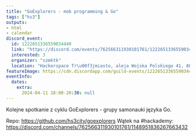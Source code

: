 ```yaml
---
title: "GoExplorers - mob programming & Go"
tags: ["hs3"]
outputs:
- html
- calendar
discord_event:
  id: 1222651336559034440
  link: "https://discord.com/events/762566311930101761/1222651336559034440"
  interested: 3
  organizer: "szmktk"
  location: "Hackerspace Tr\u00f3jmiasto, aleja Wojska Polskiego 41, 80-268 Gda\u0144sk"
featureImage: https://cdn.discordapp.com/guild-events/1222651336559034440/1690755610cdf910c070c159d45712fb.png?size=1024
eventInfo:
  dates:
    extra:
      2024-04-11 18:00-20:30: null
---
```

Kolejne spotkanie z cyklu GoExplorers - grupy samonauki języka Go.

Repo: https://github.com/hs3city/goexplorers
Wątek na #hackademy: https://discord.com/channels/762566311930101761/1148951836267663432
